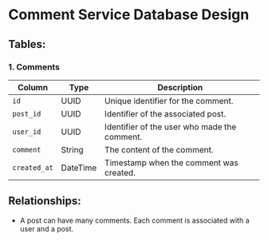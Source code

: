 # Comment Service Database Design

## Tables:

### 1. **Comments**
| Column        | Type     | Description                                       |
|---------------|----------|---------------------------------------------------|
| `id`          | UUID     | Unique identifier for the comment.                |
| `post_id`     | UUID     | Identifier of the associated post.                |
| `user_id`     | UUID     | Identifier of the user who made the comment.      |
| `comment`     | String   | The content of the comment.                       |
| `created_at`  | DateTime | Timestamp when the comment was created.           |

## Relationships:
- A post can have many comments. Each comment is associated with a user and a post.
